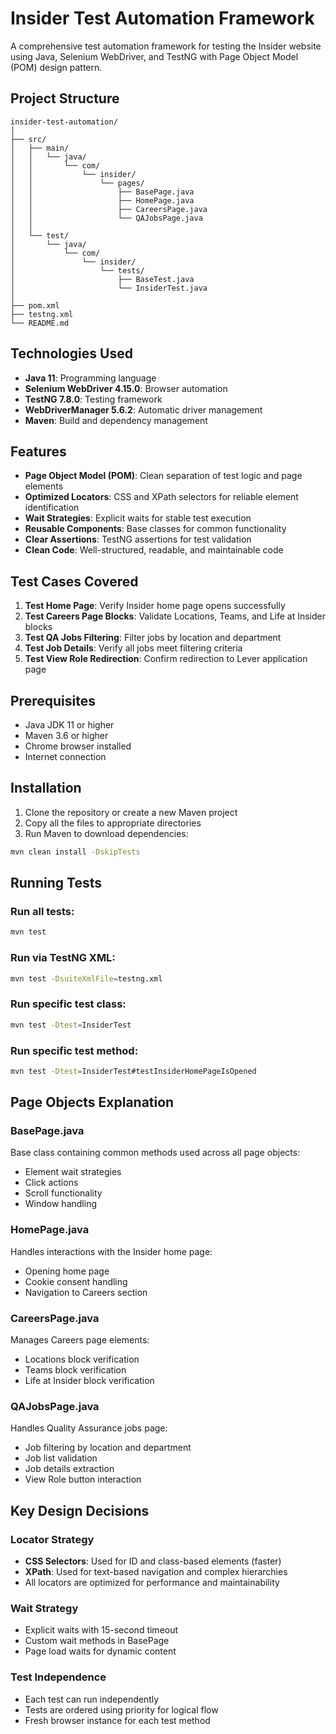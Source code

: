 # Insider Test Automation Framework

A comprehensive test automation framework for testing the Insider website using Java, Selenium WebDriver, and TestNG with Page Object Model (POM) design pattern.

## Project Structure

```
insider-test-automation/
│
├── src/
│   ├── main/
│   │   └── java/
│   │       └── com/
│   │           └── insider/
│   │               └── pages/
│   │                   ├── BasePage.java
│   │                   ├── HomePage.java
│   │                   ├── CareersPage.java
│   │                   └── QAJobsPage.java
│   │
│   └── test/
│       └── java/
│           └── com/
│               └── insider/
│                   └── tests/
│                       ├── BaseTest.java
│                       └── InsiderTest.java
│
├── pom.xml
├── testng.xml
└── README.md
```

## Technologies Used

- **Java 11**: Programming language
- **Selenium WebDriver 4.15.0**: Browser automation
- **TestNG 7.8.0**: Testing framework
- **WebDriverManager 5.6.2**: Automatic driver management
- **Maven**: Build and dependency management

## Features

- **Page Object Model (POM)**: Clean separation of test logic and page elements
- **Optimized Locators**: CSS and XPath selectors for reliable element identification
- **Wait Strategies**: Explicit waits for stable test execution
- **Reusable Components**: Base classes for common functionality
- **Clear Assertions**: TestNG assertions for test validation
- **Clean Code**: Well-structured, readable, and maintainable code

## Test Cases Covered

1. **Test Home Page**: Verify Insider home page opens successfully
2. **Test Careers Page Blocks**: Validate Locations, Teams, and Life at Insider blocks
3. **Test QA Jobs Filtering**: Filter jobs by location and department
4. **Test Job Details**: Verify all jobs meet filtering criteria
5. **Test View Role Redirection**: Confirm redirection to Lever application page

## Prerequisites

- Java JDK 11 or higher
- Maven 3.6 or higher
- Chrome browser installed
- Internet connection

## Installation

1. Clone the repository or create a new Maven project
2. Copy all the files to appropriate directories
3. Run Maven to download dependencies:

```bash
mvn clean install -DskipTests
```

## Running Tests

### Run all tests:
```bash
mvn test
```

### Run via TestNG XML:
```bash
mvn test -DsuiteXmlFile=testng.xml
```

### Run specific test class:
```bash
mvn test -Dtest=InsiderTest
```

### Run specific test method:
```bash
mvn test -Dtest=InsiderTest#testInsiderHomePageIsOpened
```

## Page Objects Explanation

### BasePage.java
Base class containing common methods used across all page objects:
- Element wait strategies
- Click actions
- Scroll functionality
- Window handling

### HomePage.java
Handles interactions with the Insider home page:
- Opening home page
- Cookie consent handling
- Navigation to Careers section

### CareersPage.java
Manages Careers page elements:
- Locations block verification
- Teams block verification
- Life at Insider block verification

### QAJobsPage.java
Handles Quality Assurance jobs page:
- Job filtering by location and department
- Job list validation
- Job details extraction
- View Role button interaction

## Key Design Decisions

### Locator Strategy
- **CSS Selectors**: Used for ID and class-based elements (faster)
- **XPath**: Used for text-based navigation and complex hierarchies
- All locators are optimized for performance and maintainability

### Wait Strategy
- Explicit waits with 15-second timeout
- Custom wait methods in BasePage
- Page load waits for dynamic content

### Test Independence
- Each test can run independently
- Tests are ordered using priority for logical flow
- Fresh browser instance for each test method
